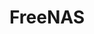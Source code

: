 ---
blog: https://ixsystems.com/blog
codehost: https://github.com/https://github.com/freenas
facebook: http://facebook.com/freenascommunity
linkedin: http://linkedin.com/company/ixsystems
logohandle: freenas
sort: freenas
title: FreeNAS
twitter: https://x.com/freenas
website: https://www.freenas.org/
youtube: http://youtube.com/user/freenasteam?sub_confirmation=1
---